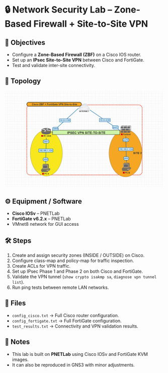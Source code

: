 # 🔒 Network Security Lab – Zone-Based Firewall + Site-to-Site VPN

## 🎯 Objectives
- Configure a **Zone-Based Firewall (ZBF)** on a Cisco IOS router.
- Set up an **IPsec Site-to-Site VPN** between Cisco and FortiGate.
- Test and validate inter-site connectivity.

## 📐 Topology
![Topology](topology.png)

## ⚙️ Equipment / Software
- **Cisco IOSv** – PNETLab
- **FortiGate v6.2.x** – PNETLab
- VMnet8 network for GUI access

## 🛠 Steps
1. Create and assign security zones (INSIDE / OUTSIDE) on Cisco.
2. Configure class-map and policy-map for traffic inspection.
3. Create ACLs for VPN traffic.
4. Set up IPsec Phase 1 and Phase 2 on both Cisco and FortiGate.
5. Validate the VPN tunnel (`show crypto isakmp sa`, `diagnose vpn tunnel list`).
6. Run ping tests between remote LAN networks.

## 📄 Files
- `config_cisco.txt` → Full Cisco router configuration.
- `config_fortigate.txt` → Full FortiGate configuration.
- `test_results.txt` → Connectivity and VPN validation results.

## 📌 Notes
- This lab is built on **PNETLab** using Cisco IOSv and FortiGate KVM images.
- It can also be reproduced in GNS3 with minor adjustments.
